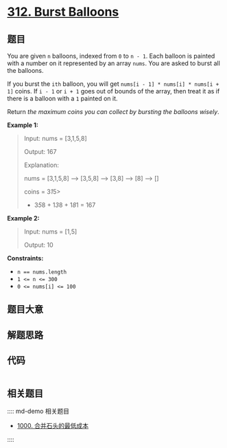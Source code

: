 # [312. Burst Balloons](https://leetcode.com/problems/burst-balloons)

## 题目

You are given `n` balloons, indexed from `0` to `n - 1`. Each balloon is
painted with a number on it represented by an array `nums`. You are asked to
burst all the balloons.

If you burst the `ith` balloon, you will get `nums[i - 1] * nums[i] * nums[i +
1]` coins. If `i - 1` or `i + 1` goes out of bounds of the array, then treat
it as if there is a balloon with a `1` painted on it.

Return _the maximum coins you can collect by bursting the balloons wisely_.



**Example 1:**

> Input: nums = [3,1,5,8]
> 
> Output: 167
> 
> Explanation:
> 
> nums = [3,1,5,8] --> [3,5,8] --> [3,8] --> [8] --> []
> 
> coins =  3*1*5> 
> +   3*5*8   +  1*3*8  + 1*8*1 = 167

**Example 2:**

> Input: nums = [1,5]
> 
> Output: 10

**Constraints:**

  * `n == nums.length`
  * `1 <= n <= 300`
  * `0 <= nums[i] <= 100`


## 题目大意

## 解题思路

## 代码

```javascript

```

## 相关题目

:::: md-demo 相关题目
- [1000. 合并石头的最低成本](https://leetcode.com/problems/minimum-cost-to-merge-stones)

::::
